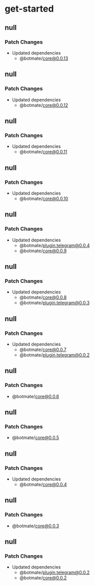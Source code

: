 # get-started

## null

### Patch Changes

- Updated dependencies
  - @botmate/core@0.0.13

## null

### Patch Changes

- Updated dependencies
  - @botmate/core@0.0.12

## null

### Patch Changes

- Updated dependencies
  - @botmate/core@0.0.11

## null

### Patch Changes

- Updated dependencies
  - @botmate/core@0.0.10

## null

### Patch Changes

- Updated dependencies
  - @botmate/plugin.telegram@0.0.4
  - @botmate/core@0.0.9

## null

### Patch Changes

- Updated dependencies
  - @botmate/core@0.0.8
  - @botmate/plugin.telegram@0.0.3

## null

### Patch Changes

- Updated dependencies
  - @botmate/core@0.0.7
  - @botmate/plugin.telegram@0.0.2

## null

### Patch Changes

- @botmate/core@0.0.6

## null

### Patch Changes

- @botmate/core@0.0.5

## null

### Patch Changes

- Updated dependencies
  - @botmate/core@0.0.4

## null

### Patch Changes

- @botmate/core@0.0.3

## null

### Patch Changes

- Updated dependencies
  - @botmate/plugin.telegram@0.0.2
  - @botmate/core@0.0.2

